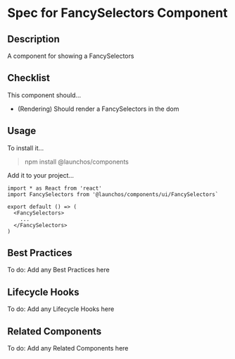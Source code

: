 # Spec for FancySelectors Component

## Description

A component for showing a FancySelectors

## Checklist

This component should...

- (Rendering) Should render a FancySelectors in the dom

## Usage

To install it...

> npm install @launchos/components

Add it to your project...

```
import * as React from 'react'
import FancySelectors from '@launchos/components/ui/FancySelectors`

export default () => (
  <FancySelectors>
    ...
  </FancySelectors>
)
```

## Best Practices

To do: Add any Best Practices here

## Lifecycle Hooks

To do: Add any Lifecycle Hooks here

## Related Components

To do: Add any Related Components here
